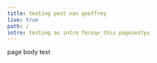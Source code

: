 ```yaml
---
title: testing post van geoffrey
live: true
path: /
intro: testing an intro forvqv this pagesestyv
---
```


page body text
